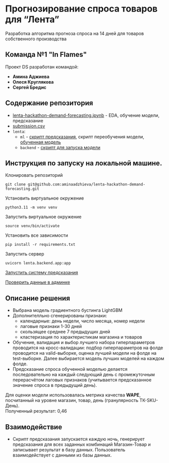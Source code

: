 # Прогнозирование спроса товаров для “Лента”
Разработка алгоритма прогноза спроса на 14 дней для товаров собственного производства 

## Команда №1 "In Flames"
Проект DS разработан командой:

- **Амина Аджиева**
- **Олеся Круглякова**
- **Сергей Бредис**

## Содержание репозитория
- [lenta-hackathon-demand-forecasting.ipynb](https://github.com/aminaadzhieva/lenta-hackathon-demand-forecasting/blob/develop/lenta-hackathon-demand-forecasting%20(8).ipynb) - EDA, обучение модели, предсказание 
- [submission.csv](https://github.com/aminaadzhieva/lenta-hackathon-demand-forecasting/blob/develop/sales_submission.csv)
- `lenta`:
  - `ml` - [скрипт предсказания](https://github.com/aminaadzhieva/lenta-hackathon-demand-forecasting/blob/develop/lenta/ml/model.py), скрипт переобучения модели, [обученная модель](https://github.com/aminaadzhieva/lenta-hackathon-demand-forecasting/blob/develop/lenta/ml/lgbm_model.pkl)
  - `backend` - [скрипт для запуска модели](https://github.com/aminaadzhieva/lenta-hackathon-demand-forecasting/blob/develop/lenta/backend/app.py)

## Инструкция по запуску на локальной машине.

Клонировать репозиторий

```git clone git@github.com:aminaadzhieva/lenta-hackathon-demand-forecasting.git```

Установить виртуальное окружение

```python3.11 -m venv venv```

Запустить виртуальное окружение

```source venv/bin/activate```

Установить все зависимости

```pip install -r requirements.txt```

Запустить сервер

```uvicorn lenta.backend.app:app```

[Запустить систему предсказания](http://127.0.0.1:8000/api/v1/forecast/custom_response_post/)


[Проверить данные в админке](http://31.129.109.228/admin/)

## Описание решения
- Выбрана модель градиентного бустинга LightGBM
- Дополнителльно сгенерированы признаки:
    - календарные: день недели, число месяца, номер недели
    - лаговые признаки 1-30 дней
    - скользящее среднее 7 предыдущих дней
    - кластеризация по характеристикам магазина и товаров
- Обучение, валидация и выбор лучшего набора гиперпараметров проводится на кросс-валидации: подбор гиперпараметров на фолде проводится на valid-выборке, оценка лучшей модели на фолде на test-выборке. Далее выбирается модель лучших моделей на каждом фолде.
- Предсказание спроса обученной моделью делается последовательно на каждый следующий день с промежуточным перерасчётом лаговых признаков (учитывается предсказанное значение спроса в предыдущий день).

Для оценки модели использовалась метрика качества  **WAPE**, посчитанный на уровне магазин, товар, день (гранулярность ТК-SKU-День).  
Полученный результат: 0,46

## Взаимодействие 
- Скрипт предсказания запускается каждую ночь, генерирует предсказания для всех заданных комбинаций Магазин-Товар и записывает результат в базу данных. Пользователь взаимодействует с данными из базы данных.

  



